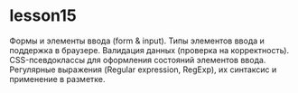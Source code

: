 # lesson15
Формы и элементы ввода (form &amp; input). Типы элементов ввода и поддержка в браузере. Валидация данных (проверка на корректность). CSS-псевдоклассы для оформления состояний элементов ввода. Регулярные выражения (Regular expression, RegExp), их синтаксис и применение в разметке.
